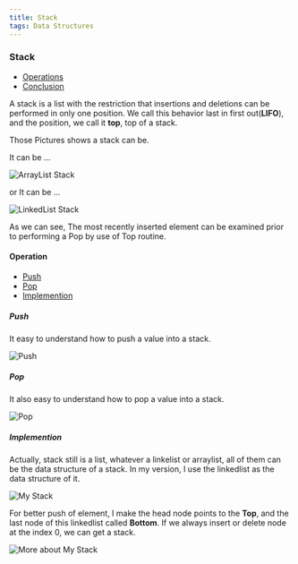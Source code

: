```yaml
---
title: Stack
tags: Data Structures
---
```

### Stack

- [Operations](#Operations)
- [Conclusion](#Conclusion)

A stack is a list with the restriction that insertions and deletions can be performed in only one position. We call this behavior last in first out(**LIFO**), and the position, we call it **top**, top of a stack.

Those Pictures shows a stack can be.

<!-- more -->

It can be ...

![ArrayList Stack](https://i.loli.net/2019/01/21/5c450f7098931.png)

or It can be ...

![LinkedList Stack](https://i.loli.net/2019/01/21/5c450f70a57d3.png)

As we can see, The most recently inserted element can be examined prior to performing a Pop by use of Top routine.

#### Operation

- [Push](#Push)
- [Pop](#Pop)
- [Implemention](#Implemention)

##### Push

It easy to understand how to push a value into a stack.

![Push](https://i.loli.net/2019/01/21/5c450f70adb4e.png)

##### Pop

It also easy to understand how to pop a value into a stack.

![Pop](https://i.loli.net/2019/01/21/5c450f70ad3bb.png)

##### Implemention

Actually, stack still is a list, whatever a linkelist or arraylist, all of them can be the data structure of a stack.
In my version, I use the linkedlist as the data structure of it.

![My Stack](https://i.loli.net/2019/01/21/5c450f70b2095.png)

For better push of element, I make the head node points to the **Top**, and the last node of this linkedlist called **Bottom**. If we always insert or delete node at the index 0, we can get a stack.

![More about My Stack](https://i.loli.net/2019/01/21/5c450f70ae1e4.png)

